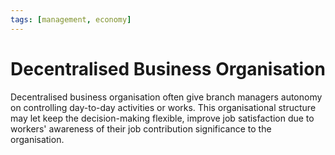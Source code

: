 ```yaml
---
tags: [management, economy]
---
```


# Decentralised Business Organisation

Decentralised business organisation often give branch managers autonomy on
controlling day-to-day activities or works. This organisational structure may
let keep the decision-making flexible, improve job satisfaction due to workers'
awareness of their job contribution significance to the organisation.

